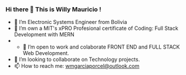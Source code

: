 ### Hi there 👋 This is Willy Mauricio ! 

<!--
**wmaugar/wmaugar** is a ✨ _special_ ✨ repository because its `README.md` (this file) appears on your GitHub profile.
-->

- 🔭 I’m Electronic Systems Engineer from Bolivia
- 🌱 I’m own a MIT's xPRO Profesional certificate of Coding: Full Stack Development with MERN
- - 🤔 I’m open to work and colaborate FRONT END and FULL STACK Web Development.
- 👯 I’m looking to collaborate on Technology projects.
- 📫 How to reach me: wmgarciaporcel@outlook.com
